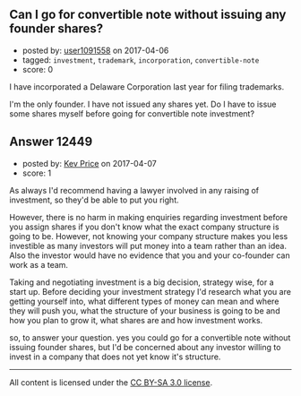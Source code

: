 ## Can I go for convertible note without issuing any founder shares?

- posted by: [user1091558](https://stackexchange.com/users/1098507/user1091558) on 2017-04-06
- tagged: `investment`, `trademark`, `incorporation`, `convertible-note`
- score: 0

I have incorporated a Delaware Corporation last year for filing trademarks.

I'm the only founder. I have not issued any shares yet. Do I have to issue some shares myself before going for convertible note investment?


## Answer 12449

- posted by: [Kev Price](https://stackexchange.com/users/1109274/kev-price) on 2017-04-07
- score: 1

As always I'd recommend having a lawyer involved in any raising of investment, so they'd be able to put you right.

However, there is no harm in making enquiries regarding investment before you assign shares if you don't know what the exact company structure is going to be. However, not knowing your company structure makes you less investible as many investors will put money into a team rather than an idea. Also the investor would have no evidence that you and your co-founder can work as a team.

Taking and negotiating investment is a big decision, strategy wise, for a start up. Before deciding your investment strategy I'd research what you are getting yourself into, what different types of money can mean and where they will push you, what the structure of your business is going to be and how you plan to grow it, what shares are and how investment works.

so, to answer your question. yes you could go for a convertible note without issuing founder shares, but I'd be concerned about any investor willing to invest in a company that does not yet know it's structure.



---

All content is licensed under the [CC BY-SA 3.0 license](https://creativecommons.org/licenses/by-sa/3.0/).
